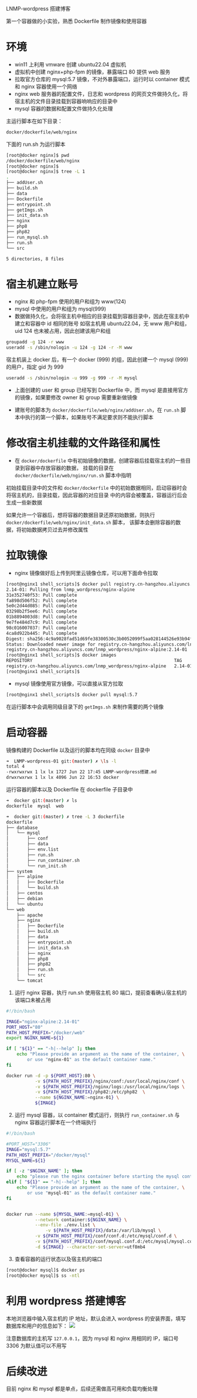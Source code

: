 LNMP-wordpress 搭建博客

第一个容器做的小实验，熟悉 Dockerfile 制作镜像和使用容器

# 环境
- win11 上利用 vmware 创建 ubuntu22.04 虚拟机
- 虚拟机中创建 nginx+php-fpm 的镜像，暴露端口 80 提供 web 服务
- 拉取官方仓库的 mysql:5.7 镜像，不对外暴露端口，运行时以 container 模式和 nginx 容器使用一个网络
- nginx web 服务器的配置文件，日志和 wordpress 的网页文件做持久化，将宿主机的文件目录挂载到容器响响应的目录中
- mysql 容器的数据和配置文件做持久化处理

主运行脚本在如下目录：
```bash
docker/dockerfile/web/nginx
```
下面的 run.sh 为运行脚本
```bash
[root@docker nginx]$ pwd
/docker/dockerfile/web/nginx
[root@docker nginx]$
[root@docker nginx]$ tree -L 1
.
├── addUser.sh
├── build.sh
├── data
├── Dockerfile
├── entrypoint.sh
├── getImgs.sh
├── init_data.sh
├── nginx
├── php8
├── php82
├── run_mysql.sh
├── run.sh
└── src

5 directories, 8 files
```


# 宿主机建立账号
- nginx 和 php-fpm 使用的用户和组为 www(124)
- mysql 中使用的用户和组为 mysql(999)
- 数据做持久化，会将宿主机中相应的目录挂载到容器目录中，因此在宿主机中建立和容器中 id 相同的账号
如宿主机用 ubuntu22.04，无 www 用户和组，uid 124 也未被占用，因此创建该用户和组
```bash
groupadd -g 124 -r www
useradd -s /sbin/nologin -u 124 -g 124 -r -M www
```
宿主机装上 docker 后，有一个 docker (999) 的组，因此创建一个 mysql (999) 的用户，指定 gid 为 999
```bash
useradd -s /sbin/nologin -u 999 -g 999 -r -M mysql
```
- 上面创建的 user 和 group 已经写到 Dockerfile 中，而 mysql 是直接用官方的镜像，如果要修改 owner 和 group 需要重新做镜像

- 建账号的脚本为 `docker/dockerfile/web/nginx/addUser.sh`，在 `run.sh` 脚本中执行的第一个脚本，如果账号不满足要求则不能执行脚本


# 修改宿主机挂载的文件路径和属性
- 在 `docker/dockerfile` 中有初始镜像的数据，创建容器后挂载宿主机的一些目录到容器中存放容器的数据，
挂载的目录在 `docker/dockerfile/web/nginx/run.sh` 脚本中指明

初始挂载目录中的文件和 `docker/dockerfile` 中的初始数据相同，启动容器时会将宿主机的，目录挂载，因此容器的对应目录
中的内容会被覆盖，容器运行后会生成一些新数据

如果允许一个容器后，想将容器的数据目录还原初始数据，则执行 `docker/dockerfile/web/nginx/init_data.sh` 脚本，
该脚本会删除容器的数据，将初始数据拷贝过去并修改属性


# 拉取镜像
- nginx 镜像做好后上传到阿里云镜像仓库，可以用下面命令拉取
```bash
[root@nginx1 shell_scripts]$ docker pull registry.cn-hangzhou.aliyuncs.com/lnmp_wordpress/nginx-alpine:2.14-01
2.14-01: Pulling from lnmp_wordpress/nginx-alpine
31e352740f53: Pull complete
fa898d506f52: Pull complete
5e0c2d44d085: Pull complete
03298b2f5ee6: Pull complete
01b8894003d8: Pull complete
9e7fe484d7c9: Pull complete
98c016007037: Pull complete
4ca8d922b445: Pull complete
Digest: sha256:4c9a9028fad51d69fe38300530c3b0052099f5aa028144526e93b94fa115a83d
Status: Downloaded newer image for registry.cn-hangzhou.aliyuncs.com/lnmp_wordpress/nginx-alpine:2.14-01
registry.cn-hangzhou.aliyuncs.com/lnmp_wordpress/nginx-alpine:2.14-01
[root@nginx1 shell_scripts]$ docker images
REPOSITORY                                                      TAG       IMAGE ID       CREATED       SIZE
registry.cn-hangzhou.aliyuncs.com/lnmp_wordpress/nginx-alpine   2.14-01   ffbecc875ccb   5 hours ago   107MB
[root@nginx1 shell_scripts]$
```

- mysql 镜像使用官方镜像，可以直接从官方拉取 
```bash
[root@nginx1 shell_scripts]$ docker pull mysql:5.7
```

在运行脚本中会调用同级目录下的 `getImgs.sh` 来制作需要的两个镜像


# 启动容器
镜像构建的 Dockerfile 以及运行的脚本均在同级 `docker` 目录中
```bash
➜  LNMP-wordpress-01 git:(master) ✗ \ls -l
total 4
-rwxrwxrwx 1 lx lx 1727 Jun 22 17:45 LNMP-wordpress搭建.md
drwxrwxrwx 1 lx lx 4096 Jun 22 16:53 docker
```

运行容器的脚本以及 Dockerfile 在 dockerfile 子目录中
```bash
➜  docker git:(master) ✗ ls
dockerfile  mysql  web
```

```bash
➜  docker git:(master) ✗ tree -L 3 dockerfile
dockerfile
├── database
│   └── mysql
│       ├── conf
│       ├── data
│       ├── env.list
│       ├── run.sh
│       ├── run_container.sh
│       └── run_init.sh
├── system
│   ├── alpine
│   │   ├── Dockerfile
│   │   └── build.sh
│   ├── centos
│   ├── debian
│   └── ubuntu
└── web
    ├── apache
    ├── nginx
    │   ├── Dockerfile
    │   ├── build.sh
    │   ├── data
    │   ├── entrypoint.sh
    │   ├── init_data.sh
    │   ├── nginx
    │   ├── php8
    │   ├── php82
    │   ├── run.sh
    │   └── src
    └── tomcat
```


1. 运行 nginx 容器，执行 run.sh 
使用宿主机 80 端口，提前查看确认宿主机的该端口未被占用
```bash
#!/bin/bash

IMAGE="nginx-alpine:2.14-01"
PORT_HOST="80"
PATH_HOST_PREFIX="/docker/web"
export NGINX_NAME=${1}

if [ "${1}" == "-h|--help" ]; then
    echo "Please provide an argument as the name of the container, \
        or use "nginx-01" as the default container name."
fi

docker run -d -p ${PORT_HOST}:80 \
           -v ${PATH_HOST_PREFIX}/nginx/conf:/usr/local/nginx/conf \
           -v ${PATH_HOST_PREFIX}/nginx/logs:/usr/local/nginx/logs \
           -v ${PATH_HOST_PREFIX}/php82:/etc/php82  \
           --name ${NGINX_NAME:=nginx-01} \
           ${IMAGE}
```

2. 运行 mysql 容器，以 container 模式运行，则执行 `run_container.sh`
与 nginx 容器运行脚本在一个终端执行

```bash
#!/bin/bash

#PORT_HOST="3306"
IMAGE="mysql:5.7"
PATH_HOST_PREFIX="/docker/mysql"
MYSQL_NAME=${1}

if [ -z "$NGINX_NAME" ]; then
    echo "please run the nginx container before starting the mysql container"
elif [ "${1}" == "-h|--help" ]; then
    echo "Please provide an argument as the name of the container, \
        or use "mysql-01" as the default container name."
fi


docker run --name ${MYSQL_NAME:=mysql-01} \
           --network container:${NGINX_NAME} \
           --env-file ./env.list \
               -v ${PATH_HOST_PREFIX}/data:/var/lib/mysql \
           -v ${PATH_HOST_PREFIX}/conf/conf.d:/etc/mysql/conf.d \
           -v ${PATH_HOST_PREFIX}/conf/mysql.conf.d:/etc/mysql/mysql.conf.d \
           -d ${IMAGE} --character-set-server=utf8mb4
```

3. 查看容器的运行状态以及宿主机的端口
```bash
[root@docker mysql]$ docker ps
[root@docker mysql]$ ss -ntl
```

# 利用 wordpress 搭建博客
本地浏览器中输入宿主机的 IP 地址，默认会进入 wordpress 的安装界面，填写数据库和用户的信息如下：
![](img/2023-06-23-17-42-04.png)

注意数据库的主机写 `127.0.0.1`，因为 mysql 和 nginx 用相同的 IP，端口号 3306 为默认值可以不用写


# 后续改进
目前 nginx 和 mysql 都是单点，后续还需做高可用和负载均衡处理 